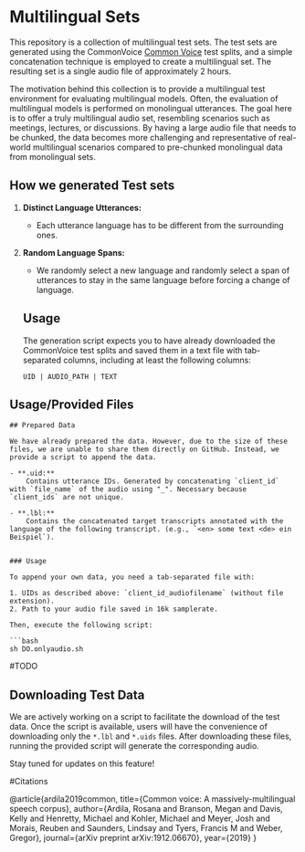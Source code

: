 # Multilingual Sets

This repository is a collection of multilingual test sets. The test sets are generated using the CommonVoice [Common Voice](https://arxiv.org/pdf/1912.06670.pdf) test splits, and a simple concatenation technique is employed to create a multilingual set. The resulting set is a single audio file of approximately 2 hours.

The motivation behind this collection is to provide a multilingual test environment for evaluating multilingual models. Often, the evaluation of multilingual models is performed on monolingual utterances. The goal here is to offer a truly multilingual audio set, resembling scenarios such as meetings, lectures, or discussions. By having a large audio file that needs to be chunked, the data becomes more challenging and representative of real-world multilingual scenarios compared to pre-chunked monolingual data from monolingual sets.

## How we generated Test sets

1. **Distinct Language Utterances:**
   - Each utterance language has to be different from the surrounding ones.

2. **Random Language Spans:**
      - We randomly select a new language and randomly select a span of utterances to stay in the same language before forcing a change of language.

    ## Usage

      The generation script expects you to have already downloaded the CommonVoice test splits and saved them in a text file with tab-separated columns, including at least the following columns:

      ```plaintext
      UID | AUDIO_PATH | TEXT

## Usage/Provided Files
    ## Prepared Data

    We have already prepared the data. However, due to the size of these files, we are unable to share them directly on GitHub. Instead, we provide a script to append the data.

    - **.uid:**
        Contains utterance IDs. Generated by concatenating `client_id` with `file_name` of the audio using "_". Necessary because `client_ids` are not unique.

    - **.lbl:**
        Contains the concatenated target transcripts annotated with the language of the following transcript. (e.g., `<en> some text <de> ein Beispiel`).


    ### Usage

    To append your own data, you need a tab-separated file with:

    1. UIDs as described above: `client_id_audiofilename` (without file extension).
    2. Path to your audio file saved in 16k samplerate.

    Then, execute the following script:

    ```bash
    sh DO.onlyaudio.sh



#TODO

## Downloading Test Data

We are actively working on a script to facilitate the download of the test data. Once the script is available, users will have the convenience of downloading only the `*.lbl` and `*.uids` files. After downloading these files, running the provided script will generate the corresponding audio.

Stay tuned for updates on this feature!


#Citations

@article{ardila2019common,
  title={Common voice: A massively-multilingual speech corpus},
    author={Ardila, Rosana and Branson, Megan and Davis, Kelly and Henretty, Michael and Kohler, Michael and Meyer, Josh and Morais, Reuben and Saunders, Lindsay and Tyers, Francis M and Weber, Gregor},
      journal={arXiv preprint arXiv:1912.06670},
        year={2019}
        }

